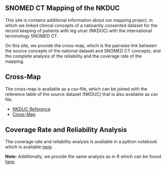## SNOMED CT Mapping of the NKDUC

This site is contains additional information about our mapping project, in which we linked clinical concepts of a natioanlly consented dataset for the record keeping of patients with leg ulcer (NKDUC) with the international terminology SNOMED CT.

On this site, we provide the cross-map, which is the pairwise link between the source concepts of the national dataset and SNOMED CT concepts, and the complete analysis of the reliability and the coverage rate of the mapping.

## Cross-Map

The cross-map is available as a csv-file, which can be joined with the reference table of the source dataset (NKDUC) that is also available as csv file.

- [NKDUC Reference](https://github.com/jnshsrs/snomed-nkduc/blob/master/data/mapping-results.csv)
- [Cross-Map](https://github.com/jnshsrs/snomed-nkduc/blob/master/data/mapping-results.csv)

## Coverage Rate and Reliability Analysis

The coverage rate and reliability analysis is available in a python notebook which is available [here](https://jnshsrs.github.io/snomed-nkduc/snomed.html).

**Note:** Additionally, we provide the same analysis as in R which can be found [here](https://jnshsrs.github.io/snomed-nkduc/results-mapping.html).
